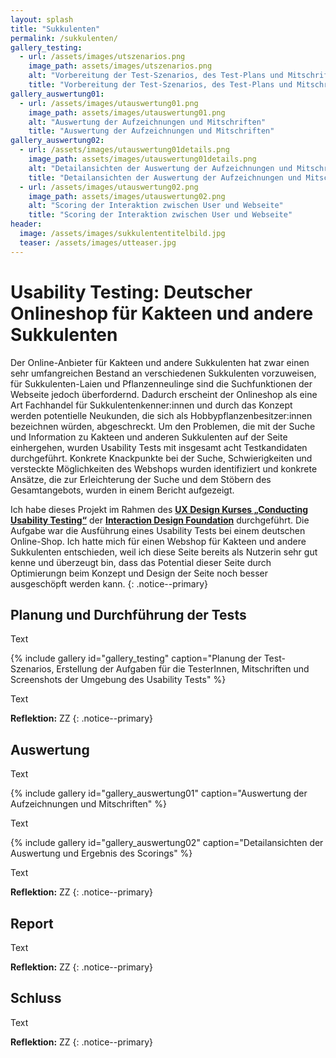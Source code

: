 ```yaml
---
layout: splash
title: "Sukkulenten"
permalink: /sukkulenten/
gallery_testing:
  - url: /assets/images/utszenarios.png
    image_path: assets/images/utszenarios.png
    alt: "Vorbereitung der Test-Szenarios, des Test-Plans und Mitschriften der Tests"
    title: "Vorbereitung der Test-Szenarios, des Test-Plans und Mitschriften der Tests"
gallery_auswertung01:
  - url: /assets/images/utauswertung01.png
    image_path: assets/images/utauswertung01.png
    alt: "Auswertung der Aufzeichnungen und Mitschriften"
    title: "Auswertung der Aufzeichnungen und Mitschriften"
gallery_auswertung02:
  - url: /assets/images/utauswertung01details.png
    image_path: assets/images/utauswertung01details.png
    alt: "Detailansichten der Auswertung der Aufzeichnungen und Mitschriften"
    title: "Detailansichten der Auswertung der Aufzeichnungen und Mitschriften"
  - url: /assets/images/utauswertung02.png
    image_path: assets/images/utauswertung02.png
    alt: "Scoring der Interaktion zwischen User und Webseite"
    title: "Scoring der Interaktion zwischen User und Webseite"
header:
  image: /assets/images/sukkulententitelbild.jpg
  teaser: /assets/images/utteaser.jpg
---
```

# Usability Testing: Deutscher Onlineshop für Kakteen und andere Sukkulenten
Der Online-Anbieter für Kakteen und andere Sukkulenten hat zwar einen sehr umfangreichen Bestand an verschiedenen Sukkulenten vorzuweisen, für Sukkulenten-Laien und Pflanzenneulinge sind die Suchfunktionen der Webseite jedoch überfordernd. Dadurch erscheint der Onlineshop als eine Art Fachhandel für Sukkulentenkenner:innen und durch das Konzept werden potentielle Neukunden, die sich als Hobbypflanzenbesitzer:innen bezeichnen würden, abgeschreckt. Um den Problemen, die mit der Suche und Information zu Kakteen und anderen Sukkulenten auf der Seite einhergehen, wurden Usability Tests mit insgesamt acht Testkandidaten durchgeführt. Konkrete Knackpunkte bei der Suche, Schwierigkeiten und versteckte Möglichkeiten des Webshops wurden identifiziert und konkrete Ansätze, die zur Erleichterung der Suche und dem Stöbern des Gesamtangebots, wurden in einem Bericht aufgezeigt. 

Ich habe dieses Projekt im Rahmen des [**UX Design Kurses „Conducting Usability Testing“**](https://www.interaction-design.org/mareike-bosselmann/certificate/course/7f9d4423-fbdf-4fce-a398-592fe9f73204) der [**Interaction Design Foundation**](https://www.interaction-design.org/) durchgeführt. Die Aufgabe war die Ausführung eines Usability Tests bei einem deutschen Online-Shop. Ich hatte mich für einen Webshop für Kakteen und andere Sukkulenten entschieden, weil ich diese Seite bereits als Nutzerin sehr gut kenne und überzeugt bin, dass das Potential dieser Seite durch Optimierungn beim Konzept und Design der Seite noch besser ausgeschöpft werden kann.
{: .notice--primary}

## Planung und Durchführung der Tests
Text

{% include gallery id="gallery_testing" caption="Planung der Test-Szenarios, Erstellung der Aufgaben für die TesterInnen, Mitschriften und Screenshots der Umgebung des Usability Tests" %}

Text

**Reflektion:** ZZ
{: .notice--primary}

## Auswertung
Text

{% include gallery id="gallery_auswertung01" caption="Auswertung der Aufzeichnungen und Mitschriften" %}

Text

{% include gallery id="gallery_auswertung02" caption="Detailansichten der Auswertung und Ergebnis des Scorings" %}

Text

**Reflektion:** ZZ
{: .notice--primary}

## Report
Text

**Reflektion:** ZZ
{: .notice--primary}

## Schluss
Text

**Reflektion:** ZZ
{: .notice--primary}
